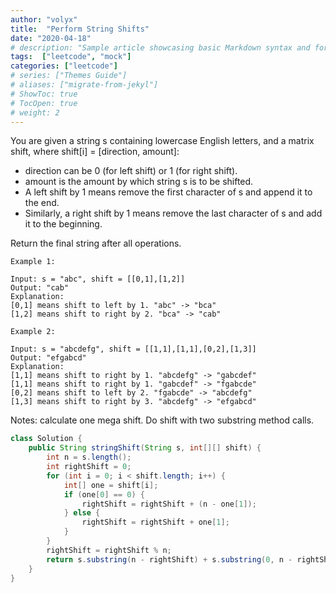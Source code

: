 ```yaml
---
author: "volyx"
title:  "Perform String Shifts"
date: "2020-04-18"
# description: "Sample article showcasing basic Markdown syntax and formatting for HTML elements."
tags:  ["leetcode", "mock"]
categories: ["leetcode"]
# series: ["Themes Guide"]
# aliases: ["migrate-from-jekyl"]
# ShowToc: true
# TocOpen: true
# weight: 2
---
```


You are given a string s containing lowercase English letters, and a matrix shift, where shift[i] = [direction, amount]:

- direction can be 0 (for left shift) or 1 (for right shift). 
- amount is the amount by which string s is to be shifted.
- A left shift by 1 means remove the first character of s and append it to the end.
- Similarly, a right shift by 1 means remove the last character of s and add it to the beginning.

Return the final string after all operations.

```
Example 1:

Input: s = "abc", shift = [[0,1],[1,2]]
Output: "cab"
Explanation:
[0,1] means shift to left by 1. "abc" -> "bca"
[1,2] means shift to right by 2. "bca" -> "cab"

Example 2:

Input: s = "abcdefg", shift = [[1,1],[1,1],[0,2],[1,3]]
Output: "efgabcd"
Explanation:  
[1,1] means shift to right by 1. "abcdefg" -> "gabcdef"
[1,1] means shift to right by 1. "gabcdef" -> "fgabcde"
[0,2] means shift to left by 2. "fgabcde" -> "abcdefg"
[1,3] means shift to right by 3. "abcdefg" -> "efgabcd"
```

Notes: calculate one mega shift. Do shift with two substring method calls.

```java
class Solution {
    public String stringShift(String s, int[][] shift) {
        int n = s.length();
        int rightShift = 0;
        for (int i = 0; i < shift.length; i++) {
            int[] one = shift[i];
            if (one[0] == 0) {
                rightShift = rightShift + (n - one[1]);
            } else {
                rightShift = rightShift + one[1];
            }
        }
        rightShift = rightShift % n;
        return s.substring(n - rightShift) + s.substring(0, n - rightShift);
    }
}
